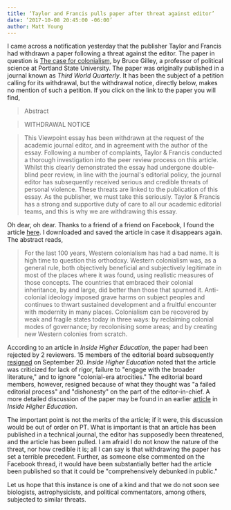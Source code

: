```yaml
---
title: ‘Taylor and Francis pulls paper after threat against editor’
date: ‘2017-10-08 20:45:00 -06:00’ 
author: Matt Young
---
```

I came across a notification yesterday that the publisher Taylor and Francis had withdrawn a paper following a threat against the editor. The paper in question is <a href="http://www.tandfonline.com/doi/abs/10.1080/01436597.2017.1369037">The case for colonialism</a>, by Bruce Gilley, a professor of political science at Portland State University. The paper was originally published in a journal known as *Third World Quarterly*. It has been the subject of a petition calling for its withdrawal, but the withdrawal notice, directly below, makes no mention of such a petition. If you click on the link to the paper you will find, 

>Abstract

>WITHDRAWAL NOTICE

>This Viewpoint essay has been withdrawn at the request of the academic journal editor, and in agreement with the author of the essay. Following a number of complaints, Taylor & Francis conducted a thorough investigation into the peer review process on this article. Whilst this clearly demonstrated the essay had undergone double-blind peer review, in line with the journal's editorial policy, the journal editor has subsequently received serious and credible threats of personal violence. These threats are linked to the publication of this essay. As the publisher, we must take this seriously. Taylor & Francis has a strong and supportive duty of care to all our academic editorial teams, and this is why we are withdrawing this essay.

Oh dear, oh dear. Thanks to a friend of a friend on Facebook, I found the article <a href="http://fooddeserts.org/images/paper0114.pdf">here</a>. I downloaded and saved the article in case it disappears again. The abstract reads,

>For the last 100 years, Western colonialism has had a bad name. It is high time to question this orthodoxy. Western colonialism was, as a general rule, both objectively beneficial and subjectively legitimate in most of the places where it was found, using realistic measures of those concepts. The countries that embraced their colonial inheritance, by and large, did better than those that spurned it. Anti-colonial ideology imposed grave harms on subject peoples and continues to thwart sustained development and a fruitful encounter with modernity in many places. Colonialism can be recovered by weak and fragile states today in three ways: by reclaiming colonial modes of governance; by recolonising some areas; and by creating new Western colonies from scratch.

According to an article in *Inside Higher Education*, the paper had been rejected by 2 reviewers. 15 members of the editorial board subsequently <a href="https://www.insidehighered.com/news/2017/09/20/much-third-world-quarterlys-editorial-board-resigns-saying-controversial-article"> resigned</a> on September 20. *Inside Higher Education* noted that the article was criticized for lack of rigor, failure to "engage with the broader literature," and to ignore "colonial-era atrocities." The editorial board members, however, resigned because of what they thought was "a failed editorial process" and "dishonesty" on the part of the editor-in-chief. A more detailed discussion of the paper may be found in an earlier <a href="https://www.insidehighered.com/news/2017/09/20/much-third-world-quarterlys-editorial-board-resigns-saying-controversial-article">article</a> in *Inside Higher Education*. 

The important point is not the merits of the article; if it were, this discussion would be out of order on PT. What is important is that an article has been published in a technical journal, the editor has supposedly been threatened, and the article has been pulled. I am afraid I do not know the nature of the threat, nor how credible it is; all I can say is that withdrawing the paper has set a terrible precedent. Further, as someone else commented on the Facebook thread, it would have been substantially better had the article been published so that it could be "comprehensively debunked in public."

Let us hope that this instance is one of a kind and that we do not soon see biologists, astrophysicists, and political commentators, among others, subjected to similar threats.
